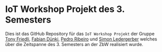 # IoT Workshop Projekt des 3. Semesters
Dies ist das GitHub Repository für das `IoT Workshop Projekt` der Gruppe 
[Tony Friedli](https://github.com/Chuksi), [Fabian Dünki](https://github.com/FabianDuenki), [Pedro Ribeiro](https://github.com/beyluta) 
und [Simon Ledergerber](https://github.com/DeRealLedi) welches über die
Zeitspanne des 3. Semesters an der ZbW realisiert wurde.